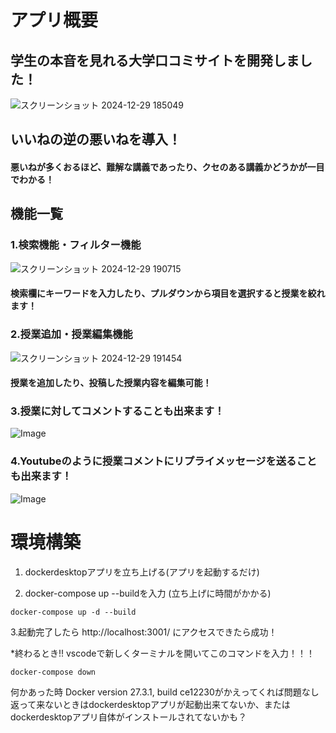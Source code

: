 # アプリ概要  
## 学生の本音を見れる大学口コミサイトを開発しました！  
![スクリーンショット 2024-12-29 185049](https://github.com/user-attachments/assets/c736981b-25b6-4da2-9f45-7e759e7b6575)
## いいねの逆の悪いねを導入！
#### 悪いねが多くおるほど、難解な講義であったり、クセのある講義かどうかが一目でわかる！
## 機能一覧　　
### 1.検索機能・フィルター機能
![スクリーンショット 2024-12-29 190715](https://github.com/user-attachments/assets/0c6651f2-fd9a-4e21-87ca-fa215fc05b58)  
#### 検索欄にキーワードを入力したり、プルダウンから項目を選択すると授業を絞れます！  



### 2.授業追加・授業編集機能
![スクリーンショット 2024-12-29 191454](https://github.com/user-attachments/assets/4058c7bc-b107-4800-9442-48b6437994da)
#### 授業を追加したり、投稿した授業内容を編集可能！　

### 3.授業に対してコメントすることも出来ます！
![Image](https://github.com/user-attachments/assets/edb59c4f-9cd7-4e69-bf2f-7bc6c32af996)
### 4.Youtubeのように授業コメントにリプライメッセージを送ることも出来ます！
![Image](https://github.com/user-attachments/assets/f3b1131b-c987-4892-8fc9-5ff637508ebb)



# 環境構築  
1. dockerdesktopアプリを立ち上げる(アプリを起動するだけ)  

2. docker-compose up --buildを入力 (立ち上げに時間がかかる)
```
docker-compose up -d --build
```  

3.起動完了したら http://localhost:3001/ にアクセスできたら成功！  

*終わるとき!! vscodeで新しくターミナルを開いてこのコマンドを入力！！！ 
```
docker-compose down
```  

何かあった時 Docker version 27.3.1, build ce12230がかえってくれば問題なし 返って来ないときはdockerdesktopアプリが起動出来てないか、またはdockerdesktopアプリ自体がインストールされてないかも？
